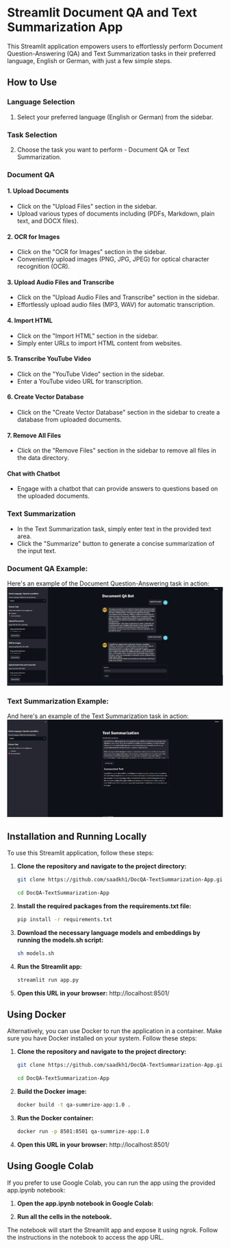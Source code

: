 # Streamlit Document QA and Text Summarization App

This Streamlit application empowers users to effortlessly perform Document Question-Answering (QA) and Text Summarization tasks in their preferred language, English or German, with just a few simple steps.

## How to Use

### Language Selection

1. Select your preferred language (English or German) from the sidebar.

### Task Selection

2. Choose the task you want to perform - Document QA or Text Summarization.

### Document QA

#### 1. Upload Documents

- Click on the "Upload Files" section in the sidebar.
- Upload various types of documents including (PDFs, Markdown, plain text, and DOCX files).

#### 2. OCR for Images

- Click on the "OCR for Images" section in the sidebar.
- Conveniently upload images (PNG, JPG, JPEG) for optical character recognition (OCR).

#### 3. Upload Audio Files and Transcribe

- Click on the "Upload Audio Files and Transcribe" section in the sidebar.
- Effortlessly upload audio files (MP3, WAV) for automatic transcription.

#### 4. Import HTML

- Click on the "Import HTML" section in the sidebar.
- Simply enter URLs to import HTML content from websites.

#### 5. Transcribe YouTube Video

- Click on the "YouTube Video" section in the sidebar.
- Enter a YouTube video URL for transcription.

#### 6. Create Vector Database

- Click on the "Create Vector Database" section in the sidebar to create a database from uploaded documents.

#### 7. Remove All Files

- Click on the "Remove Files" section in the sidebar to remove all files in the data directory.

#### Chat with Chatbot

- Engage with a chatbot that can provide answers to questions based on the uploaded documents.

### Text Summarization

- In the Text Summarization task, simply enter text in the provided text area.
- Click the "Summarize" button to generate a concise summarization of the input text.

### Document QA Example:

Here's an example of the Document Question-Answering task in action:
![Document QA Example](https://github.com/saadkh1/DocQA-TextSummarization-App/blob/main/images/qa.png)

### Text Summarization Example:

And here's an example of the Text Summarization task in action:
![Text Summarization Example](https://github.com/saadkh1/DocQA-TextSummarization-App/blob/main/images/summarization.png)

## Installation and Running Locally

To use this Streamlit application, follow these steps:

1. **Clone the repository and navigate to the project directory:**

   ```bash
   git clone https://github.com/saadkh1/DocQA-TextSummarization-App.git
   ```
   ```bash
   cd DocQA-TextSummarization-App
   ```

2. **Install the required packages from the requirements.txt file:**

    ```bash
    pip install -r requirements.txt
    ```

3. **Download the necessary language models and embeddings by running the models.sh script:**

    ```bash
    sh models.sh
    ```

4. **Run the Streamlit app:**

    ```bash
    streamlit run app.py
    ```
5. **Open this URL in your browser:** http://localhost:8501/


## Using Docker  

Alternatively, you can use Docker to run the application in a container. Make sure you have Docker installed on your system. Follow these steps:

1. **Clone the repository and navigate to the project directory:**

   ```bash
   git clone https://github.com/saadkh1/DocQA-TextSummarization-App.git
   ```
   ```bash
   cd DocQA-TextSummarization-App
   ```

2. **Build the Docker image:**

    ```bash
    docker build -t qa-summrize-app:1.0 .
    ```

3. **Run the Docker container:**

    ```bash
    docker run -p 8501:8501 qa-summrize-app:1.0
    ```

4. **Open this URL in your browser:** http://localhost:8501/

## Using Google Colab

If you prefer to use Google Colab, you can run the app using the provided app.ipynb notebook:

1. **Open the app.ipynb notebook in Google Colab:**

2. **Run all the cells in the notebook.**

The notebook will start the Streamlit app and expose it using ngrok. Follow the instructions in the notebook to access the app URL.
